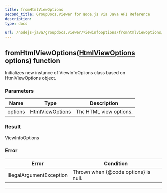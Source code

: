 ```yaml
---
title: fromHtmlViewOptions
second_title: GroupDocs.Viewer for Node.js via Java API Reference
description: 
type: docs

url: /nodejs-java/groupdocs.viewer/viewinfooptions/fromhtmlviewoptions/
---
```


## fromHtmlViewOptions([HtmlViewOptions](../../htmlviewoptions) options)  function

 Initializes new instance of  ViewInfoOptions class based on  HtmlViewOptions object.
 

### Parameters

| Name | Type | Description |
| --- | --- | --- |
| options | [HtmlViewOptions](../../htmlviewoptions) | The HTML view options. |

### Result
ViewInfoOptions

### Error

| Error | Condition |
| --- | --- |
 | IllegalArgumentException | Thrown when {@code options} is null. |


---


